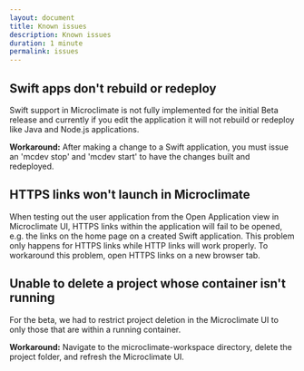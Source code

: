 ```yaml
---
layout: document
title: Known issues
description: Known issues
duration: 1 minute
permalink: issues
---
```


## Swift apps don't rebuild or redeploy

Swift support in Microclimate is not fully implemented for the initial Beta release and currently if you edit the application it will not rebuild or redeploy like Java and Node.js applications.

**Workaround:** After making a change to a Swift application, you must issue an 'mcdev stop' and 'mcdev start' to have the changes built and redeployed.

## HTTPS links won't launch in Microclimate

When testing out the user application from the Open Application view in Microclimate UI, HTTPS links within the application will fail to be opened, e.g. the links on the home page on a created Swift application. This problem only happens for HTTPS links while HTTP links will work properly. To workaround this problem, open HTTPS links on a new browser tab.

## Unable to delete a project whose container isn't running

For the beta, we had to restrict project deletion in the Microclimate UI to only those that are within a running container.

**Workaround:** Navigate to the microclimate-workspace directory, delete the project folder, and refresh the Microclimate UI.

